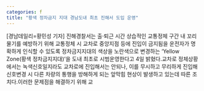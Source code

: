 ```yaml
---
categories: f
title: "황색 정차금지 지대 경남도내 최초 진해서 도입 운영"
---
```

[경남데일리=황민성 기자] 진해경찰서는 출·퇴근 시간 상습적인 교통정체 구간 내 꼬리물기를 예방하기 위해 교통정체 시 교차로 중앙지점 등에 진입이 금지됨을 운전자가 명확하게 인식할 수 있도록 정차금지지대의 색상을 노란색으로 변경하는 ‘Yellow Zone(황색 정차금지지대)’을 도내 최초로 시범운영한다고 4일 밝혔다.교차로 정체상황에서는 녹색신호일지라도 교차로에 진입해서는 안되나, 이를 무시하고 무리하게 진입해 신호변경 시 다른 차량의 통행을 방해하게 되는 앞막힘 현상이 발생하고 있는데 따른 조치다.이러한 문제점을 해결하기 위해 교